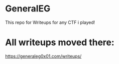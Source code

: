 # GeneralEG 
This repo for Writeups for any CTF i played! 

# All writeups moved there:
https://generaleg0x01.com/writeups/
